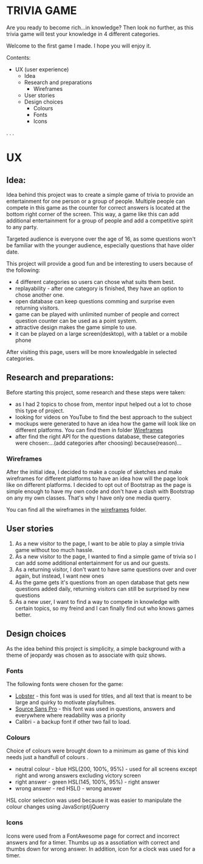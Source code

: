 # TRIVIA GAME

Are you ready to become rich...in knowledge? Then look no further, as this trivia game will test your knowledge in 4 different categories. 

Welcome to the first game I made. I hope you will enjoy it.


Contents:
* UX (user experience)
  * Idea
  * Research and preparations
    * Wireframes
  * User stories
  * Design choices
    * Colours
    * Fonts
    * Icons

.
.
.

# UX 

## Idea:
Idea behind this project was to create a simple game of trivia to provide an entertainment for one person or a group of people. Multiple people can compete in this game as the counter for correct answers is located at the bottom right corner of the screen. This way, a game like this can add additional entertainment for a group of people and add a competitive spirit to any party.

Targeted audience is everyone over the age of 16, as some questions won't be familiar with the younger audience, especially questions that have older date. 

This project will provide a good fun and be interesting to users because of the following:

* 4 different categories so users can chose what suits them best.
* replayability - after one category is finished, they have an option to chose another one.
* open database can keep questions comming and surprise even returning visitors.
* game can be played with unlimited number of people and correct question counter can be used as a point system.
* attractive design makes the game simple to use.
* it can be played on a large screen(desktop), with a tablet or a mobile phone

After visiting this page, users will be more knowledgable in selected categories.

## Research and preparations:

Before starting this project, some research and these steps were taken:

* as I had 2 topics to chose from, mentor input helped out a lot to chose this type of project.
* looking for videos on YouTube to find the best approach to the subject
* mockups were generated to have an idea how the game will look like on different platforms. You can find them in folder [Wireframes](https://github.com/Vlad-404/trivia-game/tree/master/wireframes)
* after find the right API for the questions database, these categories were chosen:...(add categories after choosing) because(reason)...

### Wireframes

After the initial idea, I decided to make a couple of sketches and make wireframes for different platforms to have an idea how will the page look like on different platforms. I decided to opt out of Bootstrap as the page is simple enough to have my own code and don't have a clash with Bootstrap on any my own classes. That's why I have only one media querry. 

You can find all the wireframes in the [wireframes](https://github.com/Vlad-404/trivia-game/tree/master/wireframes) folder.

## User stories

1. As a new visitor to the page, I want to be able to play a simple trivia game without too much hassle.
2. As a new visitor to the page, I wanted to find a simple game of trivia so I can add some additional entertainment for us and our guests.
3. As a returning visitor, I don't want to have same questions over and over again, but instead, I want new ones
4. As the game gets it's questions from an open database that gets new questions added daily, returning visitors can still be surprised by new questions
5. As a new user, I want to find a way to compete in knowledge with certain topics, so my freind and I can finally find out who knows games better.

## Design choices

As the idea behind this project is simplicity, a simple background with a theme of jeopardy was chosen as to associate with quiz shows.

### Fonts

The following fonts were chosen for the game:

- [Lobster](https://fonts.google.com/specimen/Lobster) - this font was is used for titles, and all text that is meant to be large and quirky to motivate playfullnes.
- [Source Sans Pro](https://fonts.google.com/specimen/Source+Sans+Pro) - this font was used in questions, answers and everywhere where readability was a priority
- Calibri - a backup font if other two fail to load.

### Colours

Choice of colours were brought down to a minimum as game of this kind needs just a handfull of colours .

* neutral colour - blue HSL(200, 100%, 95%) - used for all screens except right and wrong answers excluding victory screen
* right answer - green HSL(145, 100%, 95%) - right answer
* wrong answer - red HSL() - wrong answer

HSL color selection was used because it was easier to manipulate the colour changes using JavaScript/jQuerry

### Icons

Icons were used from a FontAwesome page for correct and incorrect answers and for a timer. Thumbs up as a assotiation with correct and thumbs down for wrong answer. In addition, icon for a clock was used for a timer.

